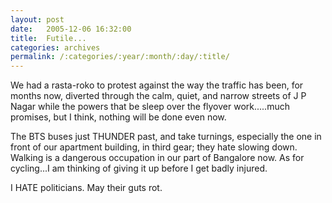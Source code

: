 ```yaml
---
layout: post
date:	2005-12-06 16:32:00
title:  Futile...
categories: archives
permalink: /:categories/:year/:month/:day/:title/
---
```

We had a rasta-roko to protest against the way the traffic has been, for months now, diverted through the calm, quiet, and narrow streets of J P Nagar while the powers that be sleep over the flyover work.....much promises, but I think, nothing will be done even now. 

The BTS buses just THUNDER past, and take turnings, especially the one in front of our apartment building, in third gear; they hate slowing down. Walking is a dangerous occupation in our part of Bangalore now. As for cycling...I am thinking of giving it up before I get badly injured.

I HATE politicians. May their guts rot.

